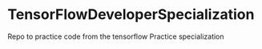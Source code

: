# TensorFlowDeveloperSpecialization
Repo to practice code from the tensorflow Practice specialization 
